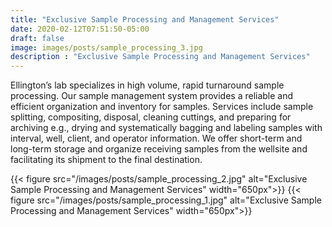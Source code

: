 ```yaml
---
title: "Exclusive Sample Processing and Management Services"
date: 2020-02-12T07:51:50-05:00
draft: false
image: images/posts/sample_processing_3.jpg
description : "Exclusive Sample Processing and Management Services"
---
```


Ellington’s lab specializes in high volume, rapid turnaround sample processing.  Our sample management system provides a reliable and efficient organization and inventory for samples.  Services include sample splitting, compositing, disposal, cleaning cuttings, and preparing for archiving e.g.,  drying and systematically bagging and labeling samples with interval, well, client, and operator information.  We offer short-term and long-term  storage  and  organize  receiving  samples  from  the  wellsite  and  facilitating  its 
shipment to the final destination.

{{< figure src="/images/posts/sample_processing_2.jpg" alt="Exclusive Sample Processing and Management Services" width="650px">}}
{{< figure src="/images/posts/sample_processing_1.jpg" alt="Exclusive Sample Processing and Management Services" width="650px">}}
